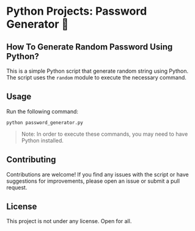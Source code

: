 # **Python Projects: Password Generator 🐍**

## **How To Generate Random Password Using Python?**

This is a simple Python script that generate random string using Python. The script uses the `random` module to execute the necessary command.

## **Usage**

Run the following command:

```cli
python password_generator.py
```

>Note: In order to execute these commands, you may need to have Python installed.

## **Contributing**

Contributions are welcome! If you find any issues with the script or have suggestions for improvements, please open an issue or submit a pull request.

## **License**

This project is not under any license. Open for all.
